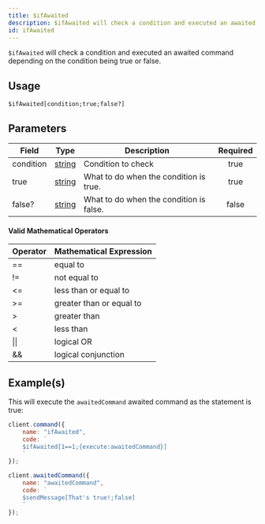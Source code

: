 ```yaml
---
title: $ifAwaited
description: $ifAwaited will check a condition and executed an awaited command depending on the condition being true or false.
id: ifAwaited
---
```


`$ifAwaited` will check a condition and executed an awaited command depending on the condition being true or false.

## Usage

```aoi
$ifAwaited[condition;true;false?]
```

## Parameters

| Field     | Type                                                                                              | Description                             | Required |
| --------- | ------------------------------------------------------------------------------------------------- | --------------------------------------- | :------: |
| condition | [string](https://developer.mozilla.org/en-US/docs/Web/JavaScript/Reference/Global_Objects/String) | Condition to check                      |   true   |
| true      | [string](https://developer.mozilla.org/en-US/docs/Web/JavaScript/Reference/Global_Objects/String) | What to do when the condition is true.  |   true   |
| false?    | [string](https://developer.mozilla.org/en-US/docs/Web/JavaScript/Reference/Global_Objects/String) | What to do when the condition is false. |  false   |

#### Valid Mathematical Operators

| Operator | Mathematical Expression  |
| -------- | ------------------------ |
| ==       | equal to                 |
| !=       | not equal to             |
| \<=      | less than or equal to    |
| \>=      | greater than or equal to |
| \>       | greater than             |
| \<       | less than                |
| \|\|     | logical OR               |
| &&       | logical conjunction      |

## Example(s)

This will execute the `awaitedCommand` awaited command as the statement is true:

```javascript
client.command({
    name: "ifAwaited",
    code: `
    $ifAwaited[1==1;{execute:awaitedCommand}]
    `
});

client.awaitedCommand({
    name: "awaitedCommand",
    code: `
    $sendMessage[That's true!;false]
    `
});
```
